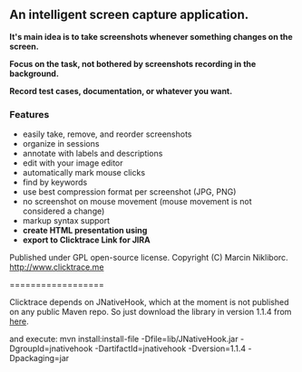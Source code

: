 ## An intelligent screen capture application.

**It's main idea is to take screenshots whenever something changes on the screen.**

**Focus on the task, not bothered by screenshots recording in the background.**

**Record test cases, documentation, or whatever you want.**

### Features

* easily take, remove, and reorder screenshots
* organize in sessions
* annotate with labels and descriptions
* edit with your image editor
* automatically mark mouse clicks
* find by keywords
* use best compression format per screenshot (JPG, PNG)
* no screenshot on mouse movement (mouse movement is not considered a change)
* markup syntax support
* **create HTML presentation using**
* **export to Clicktrace Link for JIRA**

Published under GPL open-source license. Copyright (C) Marcin Nikliborc. http://www.clicktrace.me

==================

Clicktrace depends on JNativeHook, which at the moment is not published on any public Maven repo. So just download the library in version
1.1.4 from [here](https://code.google.com/p/jnativehook/downloads/detail?name=JNativeHook-1.1.4.zip&can=1&q=).

and execute:
mvn install:install-file -Dfile=lib/JNativeHook.jar -DgroupId=jnativehook -DartifactId=jnativehook -Dversion=1.1.4 -Dpackaging=jar
